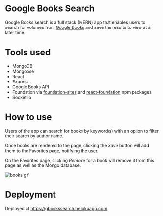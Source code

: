 # Google Books Search

Google Books search is a full stack (MERN) app that enables users to search for volumes from [Google Books](https://www.google.com/intl/en/googlebooks/about/index.html) and save the results to view at a later time.

# Tools used
* MongoDB
* Mongoose
* React
* Express
* Google Books API
* Foundation via [foundation-sites](https://www.npmjs.com/package/foundation-sites) and [react-foundation](https://www.npmjs.com/package/react-foundation) npm packages
* Socket.io

# How to use

Users of the app can search for books by keyword(s) with an option to filter their search by author name. 

Once books are rendered to the page, clicking the *Save* button will add them to the Favorites page, notifying the user.

On the Favorites page, clicking *Remove* for a book will remove it from this page as well as the Mongo database.


<img src="./images/books.gif" alt="books gif"/>


# Deployment

Deployed at https://gbookssearch.herokuapp.com